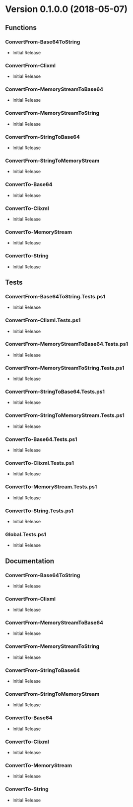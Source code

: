 # Version 0.1.0.0 (2018-05-07)
## Functions
### ConvertFrom-Base64ToString
* Initial Release

### ConvertFrom-Clixml
* Initial Release

### ConvertFrom-MemoryStreamToBase64
* Initial Release

### ConvertFrom-MemoryStreamToString
* Initial Release

### ConvertFrom-StringToBase64
* Initial Release

### ConvertFrom-StringToMemoryStream
* Initial Release

### ConvertTo-Base64
* Initial Release

### ConvertTo-Clixml
* Initial Release

### ConvertTo-MemoryStream
* Initial Release

### ConvertTo-String
* Initial Release


## Tests
### ConvertFrom-Base64ToString.Tests.ps1
* Initial Release

### ConvertFrom-Clixml.Tests.ps1
* Initial Release

### ConvertFrom-MemoryStreamToBase64.Tests.ps1
* Initial Release

### ConvertFrom-MemoryStreamToString.Tests.ps1
* Initial Release

### ConvertFrom-StringToBase64.Tests.ps1
* Initial Release

### ConvertFrom-StringToMemoryStream.Tests.ps1
* Initial Release

### ConvertTo-Base64.Tests.ps1
* Initial Release

### ConvertTo-Clixml.Tests.ps1
* Initial Release

### ConvertTo-MemoryStream.Tests.ps1
* Initial Release

### ConvertTo-String.Tests.ps1
* Initial Release

### Global.Tests.ps1
* Initial Release

## Documentation
### ConvertFrom-Base64ToString
* Initial Release

### ConvertFrom-Clixml
* Initial Release

### ConvertFrom-MemoryStreamToBase64
* Initial Release

### ConvertFrom-MemoryStreamToString
* Initial Release

### ConvertFrom-StringToBase64
* Initial Release

### ConvertFrom-StringToMemoryStream
* Initial Release

### ConvertTo-Base64
* Initial Release

### ConvertTo-Clixml
* Initial Release

### ConvertTo-MemoryStream
* Initial Release

### ConvertTo-String
* Initial Release
